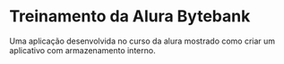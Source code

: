 # Treinamento da Alura Bytebank

Uma aplicação desenvolvida no curso da alura mostrado como criar um aplicativo com armazenamento interno.